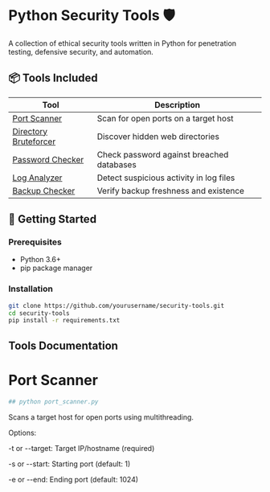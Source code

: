 # Python Security Tools 🛡️

A collection of ethical security tools written in Python for penetration testing, defensive security, and automation.

## 📦 Tools Included

| Tool | Description |
|------|------------|
| [Port Scanner](#port-scanner) | Scan for open ports on a target host |
| [Directory Bruteforcer](#directory-bruteforcer) | Discover hidden web directories |
| [Password Checker](#password-checker) | Check password against breached databases |
| [Log Analyzer](#log-analyzer) | Detect suspicious activity in log files |
| [Backup Checker](#backup-checker) | Verify backup freshness and existence |

## 🚀 Getting Started

### Prerequisites
- Python 3.6+
- pip package manager

### Installation
```bash
git clone https://github.com/yourusername/security-tools.git
cd security-tools
pip install -r requirements.txt
```

## Tools Documentation
# Port Scanner
```bash
## python port_scanner.py
```
Scans a target host for open ports using multithreading.

Options:

-t or --target: Target IP/hostname (required)

-s or --start: Starting port (default: 1)

-e or --end: Ending port (default: 1024)
